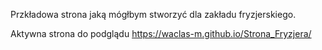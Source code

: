 Przkładowa strona jaką mógłbym stworzyć dla zakładu fryzjerskiego.

Aktywna strona do podglądu 
https://waclas-m.github.io/Strona_Fryzjera/
